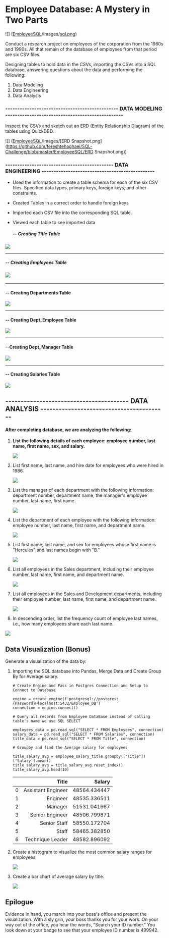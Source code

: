 # Employee Database: A Mystery in Two Parts



![] ([EmployeeSQL](https://github.com/fereshtehaghaei/SQL-Challenge/tree/master/EmployeeSQL)/Images/[sql.png](https://github.com/fereshtehaghaei/SQL-Challenge/blob/master/EmployeeSQL/sql.png))

Conduct a research project on employees of the corporation from the 1980s and 1990s. All that remain of the database of employees from that period are six CSV files.

Designing tables to hold data in the CSVs, importing the CSVs into a SQL database, answering questions about the data and  performing the following:

1. Data Modeling
2. Data Engineering
3. Data Analysis

### ----------------------------------------------- DATA MODELING ------------------------------------------------- 

Inspect the CSVs and sketch out an ERD (Entity Relationship Diagram)  of the tables using QuickDBD.

![] ([EmployeeSQL](https://github.com/fereshtehaghaei/SQL-Challenge/tree/master/EmployeeSQL)/Images/[ERD Snapshot.png](https://github.com/fereshtehaghaei/SQL-Challenge/blob/master/EmployeeSQL/ERD Snapshot.png))



### --------------------------------------------- DATA ENGINEERING -----------------------------------------------

- Used the information to create a table schema for each of the six CSV files. Specified data types, primary keys, foreign keys, and other constraints.

- Created Tables in a correct order to handle foreign keys

- Imported each CSV file into the corresponding SQL table.

- Viewed each table to see imported data

  
  
  ##### -- Creating Title Table 

![](EmployeeSQL/Images/title.png)


----------------------------------
##### -- Creating Employees Table 
#### ![](EmployeeSQL/Images/employees.png)


----------------------------------
#### -- Creating Departments Table 
![](EmployeeSQL/Images/departments.png)


----------------------------------
#### -- Creating Dept_Employee Table 
![](EmployeeSQL/Images/dept_employee.png)


----------------------------------
#### --Creating Dept_Manager Table 
![](EmployeeSQL/Images/dept_manager.png)


----------------------------------
#### -- Creating Salaries Table 
![](EmployeeSQL/Images/salaries.png)



## ---------------------------------------- DATA ANALYSIS -----------------------------------------

#### 								After completing database, we are analyzing the following:

1. **List the following details of each employee: employee number, last name, first name, sex, and salary.**

   ![](EmployeeSQL/Images/Q1.png)

   

2. List first name, last name, and hire date for employees who were hired in 1986.

   ![](EmployeeSQL\Images\Q2.png)

3. List the manager of each department with the following information: department number, department name, the manager's employee number, last name, first name.

   ![](EmployeeSQL\Images\Q3.png)

4. List the department of each employee with the following information: employee number, last name, first name, and department name.

   ![](EmployeeSQL\Images\Q4.png)

5. List first name, last name, and sex for employees whose first name is "Hercules" and last names begin with "B."

   ![](EmployeeSQL\Images\Q5.png)

6. List all employees in the Sales department, including their employee number, last name, first name, and department name.

   ![](EmployeeSQL\Images\Q6.png)

7. List all employees in the Sales and Development departments, including their employee number, last name, first name, and department name.

   ![](EmployeeSQL\Images\Q7.png)

8. In descending order, list the frequency count of employee last names, i.e., how many employees share each last name.

![](EmployeeSQL\Images\Q8.png)



## Data Visualization (Bonus)

Generate a visualization of the data by:

1. Importing the SQL database into Pandas, Merge Data and Create Group By for Average salary.

   ```
   # Create Engine and Pass in Postgres Connection and Setup to Connect to Database 
   
   engine = create_engine(f'postgresql://postgres:{Password}@localhost:5432/Employee_DB')
   connection = engine.connect()
   ```

   ```
   # Query all records from Employee DataBase instead of calling table's name we use SQL SELECT 
   
   employees_data = pd.read_sql("SELECT * FROM Employees", connection)
   salary_data = pd.read_sql("SELECT * FROM Salaries", connection)
   title_data = pd.read_sql("SELECT * FROM Title", connection)
   ```

   ```
   # Groupby and find the Average salary for employees
   
   title_salary_avg = employee_salary_title.groupby(["Title"])['Salary'].mean()
   title_salary_avg = title_salary_avg.reset_index()
   title_salary_avg.head(10)
   ```

   |      |              Title |       Salary |
   | ---: | -----------------: | -----------: |
   |    0 | Assistant Engineer | 48564.434447 |
   |    1 |           Engineer | 48535.336511 |
   |    2 |            Manager | 51531.041667 |
   |    3 |    Senior Engineer | 48506.799871 |
   |    4 |       Senior Staff | 58550.172704 |
   |    5 |              Staff | 58465.382850 |
   |    6 |   Technique Leader | 48582.896092 |

   

2. Create a histogram to visualize the most common salary ranges for employees.

   ![](EmployeeSQL/Images/Hist_Employee_Salary_Range.png)

   

3. Create a bar chart of average salary by title.

   ![](EmployeeSQL/Images/Bar_Avg_Salary_By_Title.png)

## Epilogue

Evidence in hand, you march into your boss's office and present the visualization. With a sly grin, your boss thanks you for your work. On your way out of the office, you hear the words, "Search your ID number." You look down at your badge to see that your employee ID number is 499942. 

